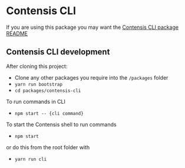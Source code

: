 # Contensis CLI

If you are using this package you may want the [Contensis CLI package README](packages/contensis-cli/README.md)

## Contensis CLI development

After cloning this project:

- Clone any other packages you require into the `/packages` folder
- `yarn run bootstrap`
- `cd packages/contensis-cli`

To run commands in CLI

- `npm start -- {cli command}`

To start the Contensis shell to run commands

- `npm start`

or do this from the root folder with

- `yarn run cli`
